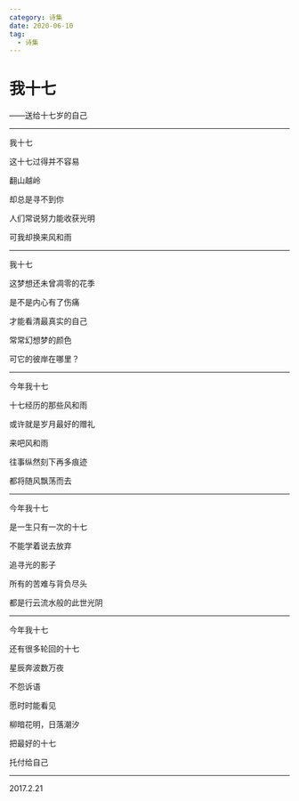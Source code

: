 ```yaml
---
category: 诗集
date: 2020-06-10
tag: 
  - 诗集
---
```


# 我十七

——送给十七岁的自己

---

我十七

这十七过得并不容易

翻山越岭

却总是寻不到你

人们常说努力能收获光明

可我却换来风和雨

---

我十七

这梦想还未曾凋零的花季

是不是内心有了伤痛

才能看清最真实的自己

常常幻想梦的颜色

可它的彼岸在哪里？

---

今年我十七

十七经历的那些风和雨

或许就是岁月最好的赠礼

来吧风和雨

往事纵然刻下再多痕迹

都将随风飘荡而去

---

今年我十七

是一生只有一次的十七

不能学着说去放弃

追寻光的影子

所有的苦难与背负尽头

都是行云流水般的此世光阴

---

今年我十七

还有很多轮回的十七

星辰奔波数万夜

不怨诉语

愿时时能看见

柳暗花明，日落潮汐

把最好的十七

托付给自己

---

2017.2.21
